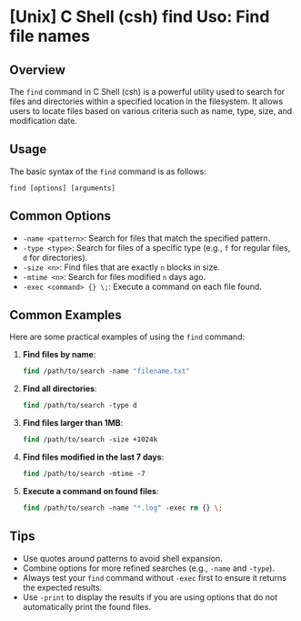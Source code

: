 # [Unix] C Shell (csh) find Uso: Find file names

## Overview
The `find` command in C Shell (csh) is a powerful utility used to search for files and directories within a specified location in the filesystem. It allows users to locate files based on various criteria such as name, type, size, and modification date.

## Usage
The basic syntax of the `find` command is as follows:

```
find [options] [arguments]
```

## Common Options
- `-name <pattern>`: Search for files that match the specified pattern.
- `-type <type>`: Search for files of a specific type (e.g., `f` for regular files, `d` for directories).
- `-size <n>`: Find files that are exactly `n` blocks in size.
- `-mtime <n>`: Search for files modified `n` days ago.
- `-exec <command> {} \;`: Execute a command on each file found.

## Common Examples
Here are some practical examples of using the `find` command:

1. **Find files by name**:
   ```csh
   find /path/to/search -name "filename.txt"
   ```

2. **Find all directories**:
   ```csh
   find /path/to/search -type d
   ```

3. **Find files larger than 1MB**:
   ```csh
   find /path/to/search -size +1024k
   ```

4. **Find files modified in the last 7 days**:
   ```csh
   find /path/to/search -mtime -7
   ```

5. **Execute a command on found files**:
   ```csh
   find /path/to/search -name "*.log" -exec rm {} \;
   ```

## Tips
- Use quotes around patterns to avoid shell expansion.
- Combine options for more refined searches (e.g., `-name` and `-type`).
- Always test your `find` command without `-exec` first to ensure it returns the expected results.
- Use `-print` to display the results if you are using options that do not automatically print the found files.